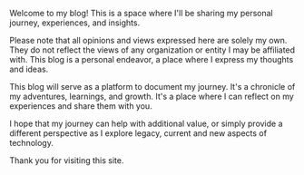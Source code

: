 
Welcome to my blog! This is a space where I'll be sharing my personal journey, experiences, and insights. 

Please note that all opinions and views expressed here are solely my own. They do not reflect the views of any organization or entity I may be affiliated with. This blog is a personal endeavor, a place where I express my thoughts and ideas.

This blog will serve as a platform to document my journey. It's a chronicle of my adventures, learnings, and growth. It's a place where I can reflect on my experiences and share them with you. 

I hope that my journey can help with additional value, or simply provide a different perspective as I explore legacy, current and new aspects of technology. 


Thank you for visiting this site. 